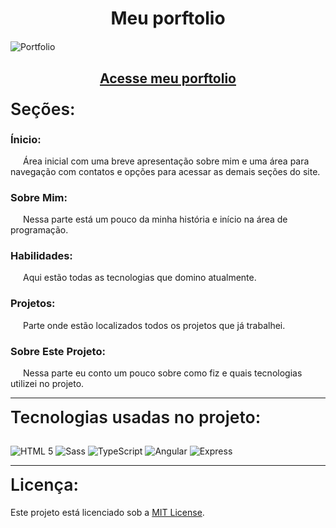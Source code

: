 <h1 style="text-align: center; margin-bottom: 20px;">Meu porftolio</h1>

![Portfolio](./portfolio/src/assets/portfolio.png)

<h2 style="text-align: center; margin-bottom: 20px;"><a href="https://ryansoares.com.br">Acesse meu porftolio</a></h2>

<div style="font-size: 1.9em; font-weight: 600;">Seções:</div>

### Ínicio:
<p style="text-indent: 20px;">
Área inicial com uma breve apresentação sobre mim e uma área para navegação com contatos e opções para acessar as demais seções do site.
</p>

### Sobre Mim:
<p style="text-indent: 20px;">
Nessa parte está um pouco da minha história e início na área de programação.
</p>

### Habilidades:
<p style="text-indent: 20px;">
Aqui estão todas as tecnologias que domino atualmente.
</p>

### Projetos:
<p style="text-indent: 20px;">
Parte onde estão localizados todos os projetos que já trabalhei.
</p>

### Sobre Este Projeto:
<p style="text-indent: 20px;">
Nessa parte eu conto um pouco sobre como fiz e quais tecnologias utilizei no projeto.
</p>

---

<div style="font-size: 1.9em; font-weight: 600; margin-bottom: 30px;">Tecnologias usadas no projeto:</div>

![HTML 5](https://img.shields.io/badge/HTML5-E34F26?style=for-the-badge&logo=html5&logoColor=white)
![Sass](https://img.shields.io/badge/Sass-000?style=for-the-badge&logo=sass)
![TypeScript](https://img.shields.io/badge/TypeScript-007ACC?style=for-the-badge&logo=typescript&logoColor=white)
![Angular](https://img.shields.io/badge/Angular-DD0031?style=for-the-badge&logo=angular&logoColor=white)
![Express](https://img.shields.io/badge/express.js-%23404d59.svg?style=for-the-badge&logo=express&logoColor=%2361DAFB)

---

<div style="font-size: 1.9em; font-weight: 600; margin-bottom: 20px;">Licença:</div>

Este projeto está licenciado sob a [MIT License](LICENSE).
